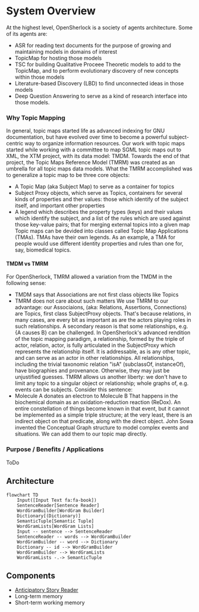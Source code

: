 # System Overview
At the highest level, OpenSherlock is a society of agents architecture. Some of its agents are:
- ASR for reading text documents for the purpose of growing and maintaining models in domains of interest
- TopicMap for hosting those models
- TSC for building Qualitative Proceee Theoretic models to add to the TopicMap, and to perform evolutionary discovery of new concepts within those models
- Literature-based Discovery (LBD) to find unconnected ideas in those models
- Deep Question Answering to serve as a kind of research interface into those models.


### Why Topic Mapping
In general, topic maps started life as advanced indexing for GNU documentation, but have evolved over time to become a powerful subject-centric way to organize information resources.
Our work with topic maps started while working with a committee to map SGML topic maps out to XML, the XTM  project, with its data model: TMDM.
Towards the end of that project, the Topic Maps Reference Model (TMRM) was created as an umbrella for all topic maps data models. What the TMRM accomplished was to generalize a topic map to be three core objects:
- A Topic Map (aka Subject Map) to serve as a container for topics
- Subject Proxy objects, which serve as Topics, containers for several kinds of properties and ther values: those which identify of the subject itself, and important other properties
- A legend which describes the property types (keys) and their values which identify the subject, and a list of the rules which are used against those key-value pairs; that for merging external topics into a given map
Topic maps can be devided into classes called Topic Map Applications (TMAs). TMAs have their own legends.  As an example, a TMA  for people would use different identity properties and rules than one for, say, biomedical topics.
#### TMDM vs TMRM
For OpenSherlock, TMRM allowed a variation from the TMDM in the following sense:
- TMDM says that Associations are not first class objects like Topics
- TMRM does not care about such matters
We use TMRM to our advantage: our Associaions, (aka: Relations, Assertions, Connections) are Topics, first class SubjectProxy objects.
That's because relations, in many cases, are every bit as important as are the actors playing roles in such relationships.  A secondary reason is that some relationships, e.g. {A causes B} can be challenged. 
In OpenSherlock's advanced rendition of the topic mapping paradigm, a relationship, formed by the triple of actor, relation, actor, is fully articulated in the SubjectProxy which represents the relationship itself.  It is addressable, as is any other topic, and can serve as an actor in other relationships.
All relationships, including the trivial taxonomic relation "isA" (subclassOf, instanceOf), have biographies and provenance.  Otherwise, they may just be unjustified guesses.
TMRM allows us another liberty: we don't have to limit any topic to a singular object or relationship; whole graphs of, e.g. events can be subjects.  Consider this sentence:
- Molecule A donates an electron to Molecule B
That happens in the biochemical domain as an oxidation-reduction reaction (ReDox).  An entire constellation of things become known in that event, but it cannot be implemented as a simple triple structure; at the very least, there is an indirect object on that predicate, along with the direct object.
John Sowa invented the Conceptual Graph structure to model complex events and situations. We can add them to our topic map directly.
### Purpose / Benefits / Applications
ToDo

## Architecture

```mermaid
flowchart TD
    Input([Input Text fa:fa-book])
    SentenceReader[Sentence Reader]
    WordGramBuilder[WordGram Builder]
    Dictionary[(Dictionary)]
    SemanticTuple[Semantic Tuple]
    WordGramLists[WordGram Lists]
    Input -- sentence --> SentenceReader
    SentenceReader -- words --> WordGramBuilder
    WordGramBuilder -- word --> Dictionary
    Dictionary -- id --> WordGramBuilder
    WordGramBuilder --> WordGramLists
    WordGramLists -.-> SemanticTuple
```

## Components
- [Anticipatory Story Reader](/overview/asr)
- Long-term memory
- Short-term working memory
